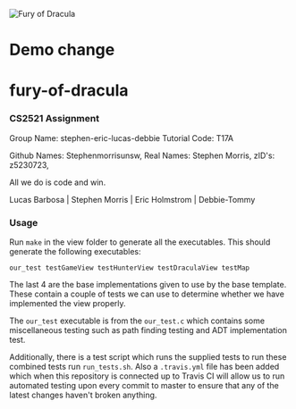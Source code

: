 ![Fury of Dracula](https://www.cse.unsw.edu.au/~cs2521/20T2/ass/ass2/Pics/drac.png)

# Demo change

# fury-of-dracula

### CS2521 Assignment 

Group Name: stephen-eric-lucas-debbie
Tutorial Code: T17A

Github Names: Stephenmorrisunsw, 
Real Names: Stephen Morris,
zID's: z5230723,

All we do is code and win.

Lucas Barbosa | Stephen Morris | Eric Holmstrom | Debbie-Tommy


### Usage

Run `make` in the view folder to generate all the executables. This should generate
the following executables:
```
our_test testGameView testHunterView testDraculaView testMap
```
The last 4 are the base implementations given to use by the base template. These contain a couple
of tests we can use to determine whether we have implemented the view properly.

The `our_test` executable is from the `our_test.c` which contains some miscellaneous testing such as path finding testing
and ADT implementation test.


Additionally, there is a test script which runs the supplied tests to run these combined tests run ```run_tests.sh```. Also
a `.travis.yml` file has been added which when this repository is connected up to Travis CI will allow us to run automated testing
upon every commit to master to ensure that any of the latest changes haven't broken anything.

